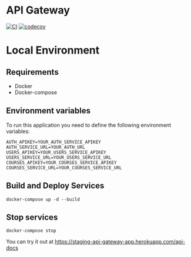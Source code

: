 # API Gateway
[![CI](https://github.com/Ubademy-G3/api.gateway/actions/workflows/test.yml/badge.svg)](https://github.com/Ubademy-G3/api.gateway/actions/workflows/test.yml)
[![codecov](https://codecov.io/gh/Ubademy-G3/api.gateway/branch/main/graph/badge.svg?token=8MTSQLAFIP)](https://codecov.io/gh/Ubademy-G3/api.gateway)


# Local Environment

## Requirements 

* Docker
* Docker-compose

## Environment variables

To run this application you need to define the following environment variables:

```
AUTH_APIKEY=YOUR_AUTH_SERVICE_APIKEY
AUTH_SERVICE_URL=YOUR_AUTH_URL
USERS_APIKEY=YOUR_USERS_SERVICE_APIKEY
USERS_SERVICE_URL=YOUR_USERS_SERVICE_URL
COURSES_APIKEY=YOUR_COURSES_SERVICE_APIKEY
COURSES_SERVICE_URL=YOUR_COURSES_SERVICE_URL
```

## Build and Deploy Services

```docker-compose up -d --build```

## Stop services

```docker-compose stop```


You can try it out at <https://staging-api-gateway-app.herokuapp.com/api-docs>